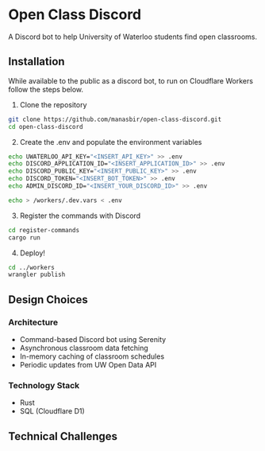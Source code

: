 # Open Class Discord

A Discord bot to help University of Waterloo students find open classrooms.

## Installation
While available to the public as a discord bot, to run on Cloudflare Workers follow the steps below.

1. Clone the repository
```bash
git clone https://github.com/manasbir/open-class-discord.git
cd open-class-discord
```

2. Create the .env and populate the environment variables
```bash
echo UWATERLOO_API_KEY="<INSERT_API_KEY>" >> .env
echo DISCORD_APPLICATION_ID="<INSERT_APPLICATION_ID>" >> .env
echo DISCORD_PUBLIC_KEY="<INSERT_PUBLIC_KEY>" >> .env
echo DISCORD_TOKEN="<INSERT_BOT_TOKEN>" >> .env
echo ADMIN_DISCORD_ID="<INSERT_YOUR_DISCORD_ID>" >> .env

echo > /workers/.dev.vars < .env
```

3. Register the commands with Discord
```bash
cd register-commands
cargo run
```


4. Deploy!
```bash
cd ../workers
wrangler publish
```

## Design Choices

### Architecture
- Command-based Discord bot using Serenity
- Asynchronous classroom data fetching
- In-memory caching of classroom schedules
- Periodic updates from UW Open Data API

### Technology Stack
- Rust
- SQL (Cloudflare D1)

## Technical Challenges

<!-- ### Solved Challenges
1. Rate Limiting
    - Problem: UW API and Discord API rate limits
    - Solution: Implemented caching and request queuing

2. Data Processing
    - Problem: Complex classroom schedule data format
    - Solution: Custom serialization/deserialization with serde

### Current Challenges
1. Real-time schedule updates
2. Handling concurrent user requests efficiently -->